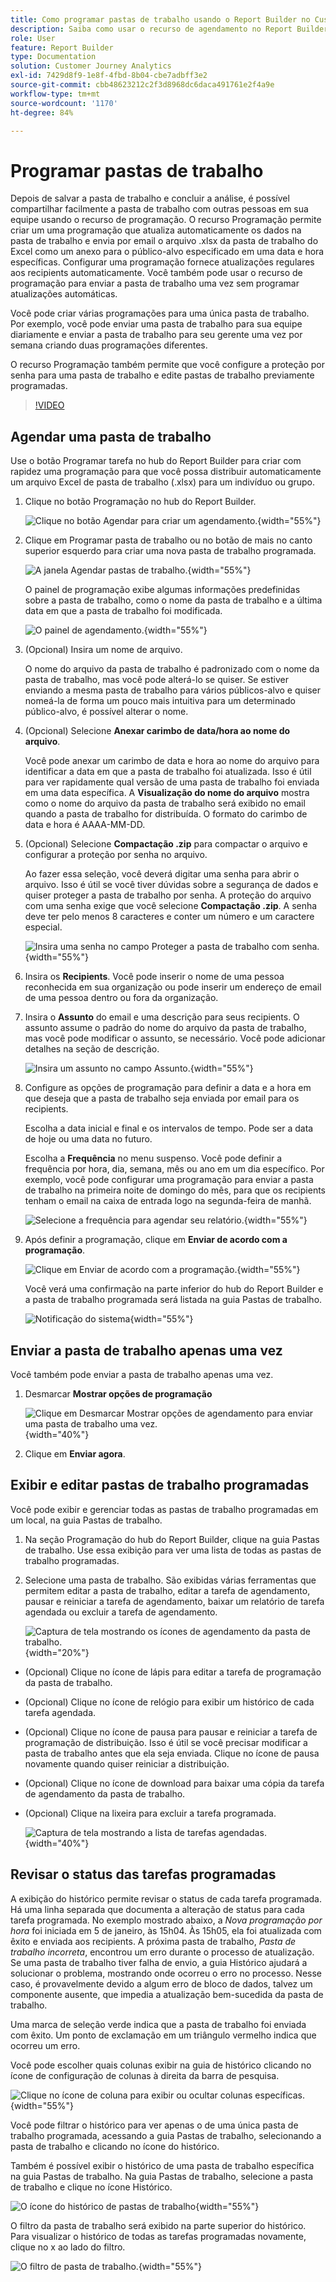 ```yaml
---
title: Como programar pastas de trabalho usando o Report Builder no Customer Journey Analytics
description: Saiba como usar o recurso de agendamento no Report Builder
role: User
feature: Report Builder
type: Documentation
solution: Customer Journey Analytics
exl-id: 7429d8f9-1e8f-4fbd-8b04-cbe7adbff3e2
source-git-commit: cbb48623212c2f3d8968dc6daca491761e2f4a9e
workflow-type: tm+mt
source-wordcount: '1170'
ht-degree: 84%

---
```


# Programar pastas de trabalho

Depois de salvar a pasta de trabalho e concluir a análise, é possível compartilhar facilmente a pasta de trabalho com outras pessoas em sua equipe usando o recurso de programação. O recurso Programação permite criar um uma programação que atualiza automaticamente os dados na pasta de trabalho e envia por email o arquivo .xlsx da pasta de trabalho do Excel como um anexo para o público-alvo especificado em uma data e hora específicas. Configurar uma programação fornece atualizações regulares aos recipients automaticamente. Você também pode usar o recurso de programação para enviar a pasta de trabalho uma vez sem programar atualizações automáticas.

Você pode criar várias programações para uma única pasta de trabalho. Por exemplo, você pode enviar uma pasta de trabalho para sua equipe diariamente e enviar a pasta de trabalho para seu gerente uma vez por semana criando duas programações diferentes.

O recurso Programação também permite que você configure a proteção por senha para uma pasta de trabalho e edite pastas de trabalho previamente programadas.

>[!VIDEO](https://video.tv.adobe.com/v/3413079/?quality=12&learn=on)

## Agendar uma pasta de trabalho

Use o botão Programar tarefa no hub do Report Builder para criar com rapidez uma programação para que você possa distribuir automaticamente um arquivo Excel de pasta de trabalho (.xlsx) para um indivíduo ou grupo.

1. Clique no botão Programação no hub do Report Builder.

   ![Clique no botão Agendar para criar um agendamento.](./assets/schedule-button.png){width="55%"}

1. Clique em Programar pasta de trabalho ou no botão de mais no canto superior esquerdo para criar uma nova pasta de trabalho programada.

   ![A janela Agendar pastas de trabalho.](./assets/schedule-workbook.png){width="55%"}

   O painel de programação exibe algumas informações predefinidas sobre a pasta de trabalho, como o nome da pasta de trabalho e a última data em que a pasta de trabalho foi modificada.

   ![O painel de agendamento.](./assets/schedule-pane.png){width="55%"}

1. (Opcional) Insira um nome de arquivo.

   O nome do arquivo da pasta de trabalho é padronizado com o nome da pasta de trabalho, mas você pode alterá-lo se quiser. Se estiver enviando a mesma pasta de trabalho para vários públicos-alvo e quiser nomeá-la de forma um pouco mais intuitiva para um determinado público-alvo, é possível alterar o nome.

1. (Opcional) Selecione **Anexar carimbo de data/hora ao nome do arquivo**.

   Você pode anexar um carimbo de data e hora ao nome do arquivo para identificar a data em que a pasta de trabalho foi atualizada. Isso é útil para ver rapidamente qual versão de uma pasta de trabalho foi enviada em uma data específica. A **Visualização do nome do arquivo** mostra como o nome do arquivo da pasta de trabalho será exibido no email quando a pasta de trabalho for distribuída. O formato do carimbo de data e hora é AAAA-MM-DD.

1. (Opcional) Selecione **Compactação .zip** para compactar o arquivo e configurar a proteção por senha no arquivo.

   Ao fazer essa seleção, você deverá digitar uma senha para abrir o arquivo. Isso é útil se você tiver dúvidas sobre a segurança de dados e quiser proteger a pasta de trabalho por senha. A proteção do arquivo com uma senha exige que você selecione **Compactação .zip**. A senha deve ter pelo menos 8 caracteres e conter um número e um caractere especial.

   ![Insira uma senha no campo Proteger a pasta de trabalho com senha.](./assets/zip-compression.png){width="55%"}

1. Insira os **Recipients**. Você pode inserir o nome de uma pessoa reconhecida em sua organização ou pode inserir um endereço de email de uma pessoa dentro ou fora da organização.

1. Insira o **Assunto** do email e uma descrição para seus recipients. O assunto assume o padrão do nome do arquivo da pasta de trabalho, mas você pode modificar o assunto, se necessário. Você pode adicionar detalhes na seção de descrição.

   ![Insira um assunto no campo Assunto.](./assets/recipients-subject.png){width="55%"}

1. Configure as opções de programação para definir a data e a hora em que deseja que a pasta de trabalho seja enviada por email para os recipients.

   Escolha a data inicial e final e os intervalos de tempo. Pode ser a data de hoje ou uma data no futuro.

   Escolha a **Frequência** no menu suspenso. Você pode definir a frequência por hora, dia, semana, mês ou ano em um dia específico. Por exemplo, você pode configurar uma programação para enviar a pasta de trabalho na primeira noite de domingo do mês, para que os recipients tenham o email na caixa de entrada logo na segunda-feira de manhã.

   ![Selecione a frequência para agendar seu relatório.](./assets/frequency.png){width="55%"}

1. Após definir a programação, clique em **Enviar de acordo com a programação**.

   ![Clique em Enviar de acordo com a programação.](./assets/send-on-schedule.png){width="55%"}

   Você verá uma confirmação na parte inferior do hub do Report Builder e a pasta de trabalho programada será listada na guia Pastas de trabalho.

   ![Notificação do sistema](./assets/confirmation-toast.png){width="55%"}

## Enviar a pasta de trabalho apenas uma vez

Você também pode enviar a pasta de trabalho apenas uma vez.

1. Desmarcar **Mostrar opções de programação**

   ![Clique em Desmarcar Mostrar opções de agendamento para enviar uma pasta de trabalho uma vez.](./assets/send-now.png){width="40%"}

1. Clique em **Enviar agora**.

## Exibir e editar pastas de trabalho programadas

Você pode exibir e gerenciar todas as pastas de trabalho programadas em um local, na guia Pastas de trabalho.

1. Na seção Programação do hub do Report Builder, clique na guia Pastas de trabalho. Use essa exibição para ver uma lista de todas as pastas de trabalho programadas.

1. Selecione uma pasta de trabalho. São exibidas várias ferramentas que permitem editar a pasta de trabalho, editar a tarefa de agendamento, pausar e reiniciar a tarefa de agendamento, baixar um relatório de tarefa agendada ou excluir a tarefa de agendamento.

   ![Captura de tela mostrando os ícones de agendamento da pasta de trabalho.](./assets/schedule-icons.png){width="20%"}

* (Opcional) Clique no ícone de lápis para editar a tarefa de programação da pasta de trabalho.

* (Opcional) Clique no ícone de relógio para exibir um histórico de cada tarefa agendada.

* (Opcional) Clique no ícone de pausa para pausar e reiniciar a tarefa de programação de distribuição. Isso é útil se você precisar modificar a pasta de trabalho antes que ela seja enviada. Clique no ícone de pausa novamente quando quiser reiniciar a distribuição.

* (Opcional) Clique no ícone de download para baixar uma cópia da tarefa de agendamento da pasta de trabalho.

* (Opcional) Clique na lixeira para excluir a tarefa programada.

  ![Captura de tela mostrando a lista de tarefas agendadas.](./assets/selected-workbook.png){width="40%"}

## Revisar o status das tarefas programadas

A exibição do histórico permite revisar o status de cada tarefa programada. Há uma linha separada que documenta a alteração de status para cada tarefa programada. No exemplo mostrado abaixo, a *Nova programação por hora* foi iniciada em 5 de janeiro, às 15h04. Às 15h05, ela foi atualizada com êxito e enviada aos recipients. A próxima pasta de trabalho, *Pasta de trabalho incorreta*, encontrou um erro durante o processo de atualização. Se uma pasta de trabalho tiver falha de envio, a guia Histórico ajudará a solucionar o problema, mostrando onde ocorreu o erro no processo. Nesse caso, é provavelmente devido a algum erro de bloco de dados, talvez um componente ausente, que impedia a atualização bem-sucedida da pasta de trabalho.

Uma marca de seleção verde indica que a pasta de trabalho foi enviada com êxito. Um ponto de exclamação em um triângulo vermelho indica que ocorreu um erro.

Você pode escolher quais colunas exibir na guia de histórico clicando no ícone de configuração de colunas à direita da barra de pesquisa.

![Clique no ícone de coluna para exibir ou ocultar colunas específicas.](./assets/history.png){width="55%"}

Você pode filtrar o histórico para ver apenas o de uma única pasta de trabalho programada, acessando a guia Pastas de trabalho, selecionando a pasta de trabalho e clicando no ícone do histórico.

Também é possível exibir o histórico de uma pasta de trabalho específica na guia Pastas de trabalho. Na guia Pastas de trabalho, selecione a pasta de trabalho e clique no ícone Histórico.

![O ícone do histórico de pastas de trabalho](./assets/history2.png){width="55%"}

O filtro da pasta de trabalho será exibido na parte superior do histórico. Para visualizar o histórico de todas as tarefas programadas novamente, clique no x ao lado do filtro.

![O filtro de pasta de trabalho.](./assets/history3.png){width="55%"}

